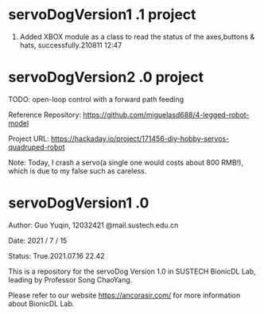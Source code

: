 <!--
 * @Date: 2021-07-16 10:56:55
 * @LastEditors: Guo Yuqin,12032421@mail.sustech.edu.cn
 * @LastEditTime: 2021-08-11 15:31:18
 * @FilePath: /servoDogVersion1.0/README.md
-->


# servoDogVersion1 .1 project
1. Added XBOX module as a class to read the status of the axes,buttons & hats, successfully.210811 12:47


# servoDogVersion2 .0 project
TODO: open-loop control with a forward path feeding

Reference Repository:
https://github.com/miguelasd688/4-legged-robot-model

Project URL:
https://hackaday.io/project/171456-diy-hobby-servos-quadruped-robot


Note: Today, I crash a servo(a single one would costs about 800 RMB!), which is due to my false such as careless.

# servoDogVersion1 .0

Author: Guo Yuqin, 12032421 @mail.sustech.edu.cn

Date: 2021 / 7 / 15

Status: True.2021.07.16 22.42

This is a repository for the servoDog Version 1.0 in SUSTECH BionicDL Lab, leading by Professor Song ChaoYang.


Please refer to our website https://ancorasir.com/ for more information about BionicDL Lab.
